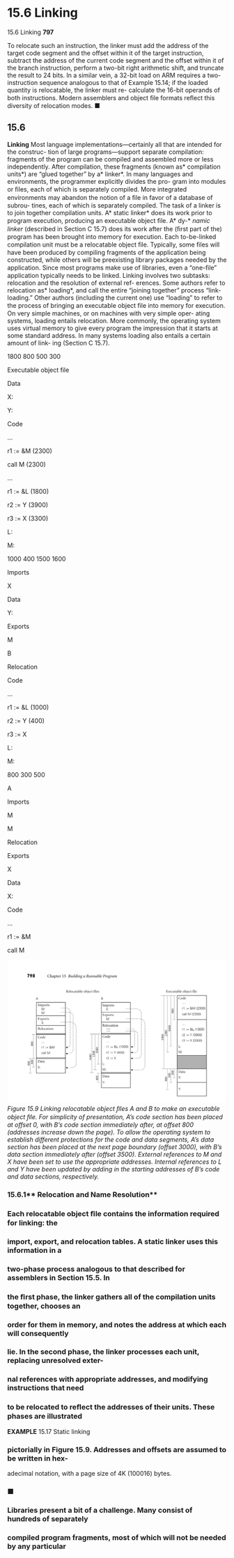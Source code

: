 # 15.6 Linking

15.6 Linking
**797**

To relocate such an instruction, the linker must add the address of the target code
segment and the offset within it of the target instruction, subtract the address
of the current code segment and the offset within it of the branch instruction,
perform a two-bit right arithmetic shift, and truncate the result to 24 bits. In a
similar vein, a 32-bit load on ARM requires a two-instruction sequence analogous
to that of Example 15.14; if the loaded quantity is relocatable, the linker must re-
calculate the 16-bit operands of both instructions. Modern assemblers and object
ﬁle formats reﬂect this diversity of relocation modes.
■
## 15.6

**Linking**
Most language implementations—certainly all that are intended for the construc-
tion of large programs—support separate compilation: fragments of the program
can be compiled and assembled more or less independently. After compilation,
these fragments (known as* compilation units*) are “glued together” by a* linker*.
In many languages and environments, the programmer explicitly divides the pro-
gram into modules or ﬁles, each of which is separately compiled. More integrated
environments may abandon the notion of a ﬁle in favor of a database of subrou-
tines, each of which is separately compiled.
The task of a linker is to join together compilation units. A* static linker* does
its work prior to program execution, producing an executable object ﬁle. A* dy-*
*namic linker* (described in Section C 15.7) does its work after the (ﬁrst part of the)
program has been brought into memory for execution.
Each to-be-linked compilation unit must be a relocatable object ﬁle. Typically,
some ﬁles will have been produced by compiling fragments of the application
being constructed, while others will be preexisting library packages needed by
the application. Since most programs make use of libraries, even a “one-ﬁle”
application typically needs to be linked.
Linking involves two subtasks: relocation and the resolution of external ref-
erences. Some authors refer to relocation as* loading*, and call the entire “joining
together” process “link-loading.” Other authors (including the current one) use
“loading” to refer to the process of bringing an executable object ﬁle into memory
for execution. On very simple machines, or on machines with very simple oper-
ating systems, loading entails relocation. More commonly, the operating system
uses virtual memory to give every program the impression that it starts at some
standard address. In many systems loading also entails a certain amount of link-
ing (Section C 15.7).

1800
800
500
300

Executable object file

Data

X:

Y:

Code
 
…

 
r1 := &M (2300)

 
call M (2300)

 
…

 
r1 := &L (1800)

 
r2 := Y (3900)

 
r3 := X (3300)

L:

M:

1000
400
1500
1600

Imports
 
X

Data

Y:

Exports
 
M

B

Relocation

Code
 
…

 
r1 := &L (1000)

 
r2 := Y (400)

 
r3 := X

L:

M:

800
300
500

A

Imports
 
M
 
M

Relocation

Exports
 
X

Data

X:

Code
 
…

 
r1 := &M

 
call M


![Figure 15.9 Linking relocatable...](images/page_831_vector_358.png)
*Figure 15.9 Linking relocatable object ﬁles A and B to make an executable object ﬁle. For simplicity of presentation, A’s code section has been placed at offset 0, with B’s code section immediately after, at offset 800 (addresses increase down the page). To allow the operating system to establish different protections for the code and data segments, A’s data section has been placed at the next page boundary (offset 3000), with B’s data section immediately after (offset 3500). External references to M and X have been set to use the appropriate addresses. Internal references to L and Y have been updated by adding in the starting addresses of B’s code and data sections, respectively.*

### 15.6.1** Relocation and Name Resolution**

### Each relocatable object ﬁle contains the information required for linking: the

### import, export, and relocation tables. A static linker uses this information in a

### two-phase process analogous to that described for assemblers in Section 15.5. In

### the ﬁrst phase, the linker gathers all of the compilation units together, chooses an

### order for them in memory, and notes the address at which each will consequently

### lie. In the second phase, the linker processes each unit, replacing unresolved exter-

### nal references with appropriate addresses, and modifying instructions that need

### to be relocated to reﬂect the addresses of their units. These phases are illustrated

**EXAMPLE** 15.17
Static linking
### pictorially in Figure 15.9. Addresses and offsets are assumed to be written in hex-

adecimal notation, with a page size of 4K (100016) bytes.
### ■

### Libraries present a bit of a challenge. Many consist of hundreds of separately

### compiled program fragments, most of which will not be needed by any particular

